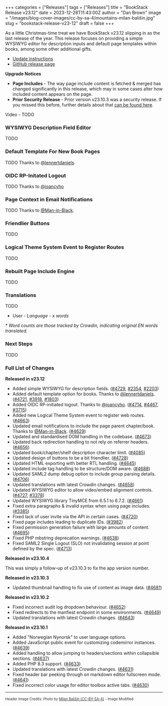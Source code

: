 +++
categories = ["Releases"]
tags = ["Releases"]
title = "BookStack Release v23.12"
date = 2023-12-28T11:43:00Z
author = "Dan Brown"
image = "/images/blog-cover-images/cc-by-sa-4/mountains-milan-bališin.jpg"
slug = "bookstack-release-v23-12"
draft = false
+++

As a little Christmas-time treat we have BookStack v23.12 slipping in as the last
release of the year. This release focuses on providing a simple WYSIWYG editor 
for description inputs and default page templates within books, among some other additional gifts.

* [Update instructions](/docs/admin/updates)
* [GitHub release page](https://github.com/BookStackApp/BookStack/releases/tag/v23.12)

**Upgrade Notices**

- **Page Includes** - The way page include content is fetched & merged has changed significantly in this release,
   which may in some cases alter how included content appears on the page.
- **Prior Security Release** - Prior version v23.10.3 was a security release. If you missed this before, further details about that [can be found here](/blog/bookstack-release-v23-10-3/).

Video - TODO
<!-- {{<pt 4YtVndveEVE6GuuGPV3Yn1>}} -->

### WYSIWYG Description Field Editor

TODO

### Default Template For New Book Pages

TODO
Thanks to [@lennertdaniels](https://github.com/BookStackApp/BookStack/pull/3918).

### OIDC RP-Initated Logout

TODO
Thanks to [@joancyho](https://github.com/BookStackApp/BookStack/pull/4467)

### Page Context in Email Notifications

TODO
Thanks to [@Man-in-Black](https://github.com/BookStackApp/BookStack/pull/4629).

### Friendlier Buttons

TODO

### Logical Theme System Event to Register Routes

TODO

### Rebuilt Page Include Engine

TODO

### Translations

TODO

- User - *Language - x words*

*\* Word counts are those tracked by Crowdin, indicating original EN words translated.*

### Next Steps

TODO

### Full List of Changes

**Released in v23.12**

* Added simple WYSIWYG for description fields. ([#4729](https://github.com/BookStackApp/BookStack/pull/4729), [#2354](https://github.com/BookStackApp/BookStack/issues/2354), [#2203](https://github.com/BookStackApp/BookStack/issues/2203))
* Added default template option for books. Thanks to [@lennertdaniels](https://github.com/BookStackApp/BookStack/pull/3918). ([#4721](https://github.com/BookStackApp/BookStack/pull/4721), [#3918](https://github.com/BookStackApp/BookStack/pull/3918), [#1803](https://github.com/BookStackApp/BookStack/issues/1803))
* Added OIDC RP-initiated logout. Thanks to [@joancyho](https://github.com/BookStackApp/BookStack/pull/4467). ([#4714](https://github.com/BookStackApp/BookStack/pull/4714), [#4467](https://github.com/BookStackApp/BookStack/pull/4467), [#3715](https://github.com/BookStackApp/BookStack/issues/3715))
* Added new Logical Theme System event to register web routes. ([#4663](https://github.com/BookStackApp/BookStack/issues/4663))
* Updated email notifications to include the page parent chapter/book. Thanks to [@Man-in-Black](https://github.com/BookStackApp/BookStack/pull/4629). ([#4629](https://github.com/BookStackApp/BookStack/pull/4629))
* Updated and standardised DOM handling in the codebase. ([#4673](https://github.com/BookStackApp/BookStack/pull/4673))
* Updated back redirection handling to not rely on referrer headers. ([#4656](https://github.com/BookStackApp/BookStack/issues/4656))
* Updated book/chapter/shelf description character limit. ([#4085](https://github.com/BookStackApp/BookStack/issues/4085))
* Updated design of buttons to be a bit friendlier. ([#4728](https://github.com/BookStackApp/BookStack/pull/4728))
* Updated HTML exporting with better RTL handling. ([#4645](https://github.com/BookStackApp/BookStack/issues/4645))
* Updated include tag handling to be structure/DOM aware. ([#4688](https://github.com/BookStackApp/BookStack/pull/4688))
* Updated SAML2 dump debug option to include group parsing details. ([#4706](https://github.com/BookStackApp/BookStack/issues/4706))
* Updated translations with latest Crowdin changes. ([#4658](https://github.com/BookStackApp/BookStack/pull/4658))
* Updated WYSIWYG editor to allow video/embed alignment controls. ([#4727](https://github.com/BookStackApp/BookStack/pull/4727), [#3378](https://github.com/BookStackApp/BookStack/issues/3378))
* Updated WYSIWYG library TinyMCE from 6.5.1 to 6.7.2. ([#4661](https://github.com/BookStackApp/BookStack/pull/4661))
* Fixed extra paragraphs & invalid syntax when using page includes. ([#3385](https://github.com/BookStackApp/BookStack/issues/3385))
* Fixed lack of user invite via the API in certain cases. ([#4720](https://github.com/BookStackApp/BookStack/issues/4720))
* Fixed page includes leading to duplicate IDs. ([#3982](https://github.com/BookStackApp/BookStack/issues/3982))
* Fixed permission generation failure with large amounts of content. ([#4695](https://github.com/BookStackApp/BookStack/issues/4695))
* Fixed PHP mbstring deprecation warnings. ([#4638](https://github.com/BookStackApp/BookStack/issues/4638))
* Fixed SAML2 Single Logout (SLO) not invalidating session at point defined by the spec. ([#4713](https://github.com/BookStackApp/BookStack/issues/4713))

**Released in v23.10.4**

This was simply a follow-up of v23.10.3 to fix the app version number.

**Released in v23.10.3**

* Updated thumbnail handling to fix use of content as image data. ([#4681](https://github.com/BookStackApp/BookStack/pull/4681))

**Released in v23.10.2**

* Fixed incorrect audit log dropdown behaviour. ([#4652](https://github.com/BookStackApp/BookStack/issues/4652))
* Fixed redirects to the manfiest endpoint in some environments. ([#4649](https://github.com/BookStackApp/BookStack/issues/4649))
* Updated translations with latest Crowdin changes. ([#4643](https://github.com/BookStackApp/BookStack/pull/4643))

**Released in v23.10.1**

* Added "Norwegian Nynorsk" to user language options.
* Added JavaScript public event for customizing codemirror instances. ([#4639](https://github.com/BookStackApp/BookStack/issues/4639))
* Added handling to allow jumping to headers/sections within collapsible sections. ([#4637](https://github.com/BookStackApp/BookStack/issues/4637))
* Added PHP 8.3 support. ([#4633](https://github.com/BookStackApp/BookStack/issues/4633))
* Updated translations with latest Crowdin changes. ([#4631](https://github.com/BookStackApp/BookStack/pull/4631))
* Fixed header bar peeking through on markdown editor fullscreen mode. ([#4641](https://github.com/BookStackApp/BookStack/issues/4641))
* Fixed incorrect color usage for editor toolbox active tabs. ([#4630](https://github.com/BookStackApp/BookStack/issues/4630))

----

<span style="font-size: 0.8em;opacity:0.9;">Header Image Credits: <span>Photo by <a href="https://commons.wikimedia.org/wiki/File:Min%C4%8Dol_(vrch_v_%C4%8Cergove)_08.JPG">Milan Bališin (CC-BY-SA-4)</a> - Image Modified</span></span>